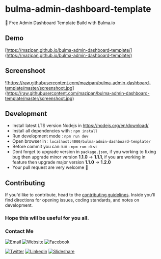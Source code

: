 # bulma-admin-dashboard-template
:honeybee: Free Admin Dashboard Template Build with Bulma.io

## Demo
[https://mazipan.github.io/bulma-admin-dashboard-template/](https://mazipan.github.io/bulma-admin-dashboard-template/)

## Screenshoot
![https://raw.githubusercontent.com/mazipan/bulma-admin-dashboard-template/master/screenshoot.jpg](https://raw.githubusercontent.com/mazipan/bulma-admin-dashboard-template/master/screenshoot.jpg)

## Development
+ Install latest LTS version Nodejs in https://nodejs.org/en/download/
+ Install all dependencies with : `npm install`
+ Run development mode : `npm run dev`
+ Open browser in : `localhost:4000/bulma-admin-dashboard-template/`
+ Before commit you can run : `npm run dist`
+ Dont forget to upgrade version in `package.json`, if you working to fixing bug then upgrade minor version **1.1.0** -> **1.1.1**, if you are working in feature then upgrade major version **1.1.0** -> **1.2.0**
+ Your pull request are very welcome :pray:

## Contributing

If you'd like to contribute, head to the [contributing guidelines](/CONTRIBUTING.md). Inside you'll find directions for opening issues, coding standards, and notes on development.

### Hope this will be useful for you all.

### Contact Me

[![Email](https://img.shields.io/badge/mazipanneh-Email-yellow.svg?maxAge=3600)](mailto:mazipanneh@gmail.com) 
[![Website](https://img.shields.io/badge/mazipanneh-Blog-brightgreen.svg?maxAge=3600)](https://mazipanneh.com/blog/)
[![Facebook](https://img.shields.io/badge/mazipanneh-Facebook-blue.svg?maxAge=3600)](https://facebook.com/mazipanneh) 

[![Twitter](https://img.shields.io/badge/Maz_Ipan-Twitter-55acee.svg?maxAge=3600)](https://twitter.com/Maz_Ipan) 
[![Linkedin](https://img.shields.io/badge/irfanmaulanamazipan-Linkedin-0077b5.svg?maxAge=3600)](https://id.linkedin.com/in/irfanmaulanamazipan) 
[![Slideshare](https://img.shields.io/badge/IrfanMaulana21-Slideshare-0077b5.svg?maxAge=3600)](https://www.slideshare.net/IrfanMaulana21) 
